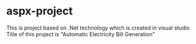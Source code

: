# aspx-project
This is project based on .Net technology which is created in visual studio
Title of this project is "Automatic Electricity Bill Generation"
